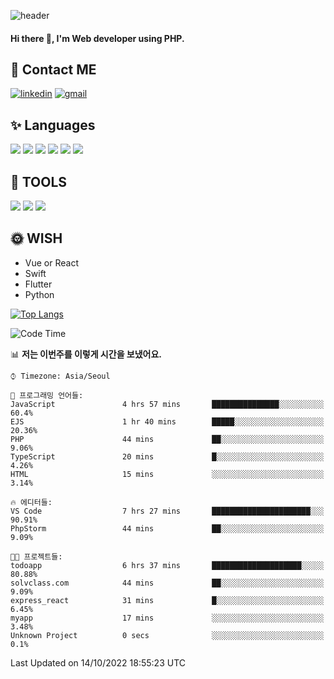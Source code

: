 ![header](https://capsule-render.vercel.app/api?type=waving&color=auto&height=300&section=header&text=Elin&fontSize=90&animation=twinkling)

#### Hi there 👋, I'm <b>Web developer</b> using PHP. ####

<!--
- 🔭 I’m currently working on Uniwill
- 🌱 I’m currently learning Vue or React or Python.
-->

<!---#### I am PHP developer --->

## 💌 Contact ME ###
[<img src='https://img.shields.io/badge/-EunjiKo-%230A66C2?style=flat-square&logo=LinkedIn&logoColor=white' alt='linkedin'>](https://www.linkedin.com/in/https://www.linkedin.com/in/eunji-ko-00a907164//)  [<img src='https://img.shields.io/badge/-einee214%40gmail.com-%23EA4335?style=flat-square&logo=Gmail&logoColor=white' alt='gmail'>](einee214@gmail.com)  


## ✨ Languages
<img src='https://img.shields.io/badge/-PHP-%23777BB4?style=for-the-badge&logo=PHP&logoColor=white'> <img src='https://img.shields.io/badge/-Laravel-%23FF2D20?style=for-the-badge&logo=Laravel&logoColor=white'> <img src='https://img.shields.io/badge/Jquery-%230769AD?style=for-the-badge&logo=Jquery&logoColor=white'> <img src='https://img.shields.io/badge/CSS3-%231572B6?style=for-the-badge&logo=CSS3&logoColor=white'> <img src='https://img.shields.io/badge/Bootstrap-%237952B3?style=for-the-badge&logo=Bootstrap&logoColor=white' > <img src='https://img.shields.io/badge/MySQL-%234479A1?style=for-the-badge&logo=MySQL&logoColor=white' >

## 🌷 TOOLS
<img src='https://img.shields.io/badge/PHPSTORM-%23000000?style=for-the-badge&logo=PhpStorm&logoColor=white' > <img src='https://img.shields.io/badge/GitLab-%23FCA121?style=for-the-badge&logo=GitLab&logoColor=white' > <img src='https://img.shields.io/badge/GitHub-%23181717?style=for-the-badge&logo=GitHub&logoColor=white'>


## 🌞 WISH
- Vue or React
- Swift
- Flutter
- Python


[![Top Langs](https://github-readme-stats.vercel.app/api/top-langs/?username=ein214&layout=compact)](https://github.com/anuraghazra/github-readme-stats)

<!--START_SECTION:waka-->
![Code Time](http://img.shields.io/badge/Code%20Time-2%2C323%20hrs%205%20mins-blue)

📊 **저는 이번주를 이렇게 시간을 보냈어요.** 

```text
⌚︎ Timezone: Asia/Seoul

💬 프로그래밍 언어들: 
JavaScript               4 hrs 57 mins       ███████████████░░░░░░░░░░   60.4% 
EJS                      1 hr 40 mins        █████░░░░░░░░░░░░░░░░░░░░   20.36% 
PHP                      44 mins             ██░░░░░░░░░░░░░░░░░░░░░░░   9.06% 
TypeScript               20 mins             █░░░░░░░░░░░░░░░░░░░░░░░░   4.26% 
HTML                     15 mins             ░░░░░░░░░░░░░░░░░░░░░░░░░   3.14%

🔥 에디터들: 
VS Code                  7 hrs 27 mins       ██████████████████████░░░   90.91% 
PhpStorm                 44 mins             ██░░░░░░░░░░░░░░░░░░░░░░░   9.09%

🐱‍💻 프로젝트들: 
todoapp                  6 hrs 37 mins       ████████████████████░░░░░   80.88% 
solvclass.com            44 mins             ██░░░░░░░░░░░░░░░░░░░░░░░   9.09% 
express_react            31 mins             █░░░░░░░░░░░░░░░░░░░░░░░░   6.45% 
myapp                    17 mins             ░░░░░░░░░░░░░░░░░░░░░░░░░   3.48% 
Unknown Project          0 secs              ░░░░░░░░░░░░░░░░░░░░░░░░░   0.1%

```


 Last Updated on 14/10/2022 18:55:23 UTC
<!--END_SECTION:waka-->

<!---![GitHub stats](https://github-readme-stats.vercel.app/api?username=ein214&show_icons=true&theme=dracula)  --->



